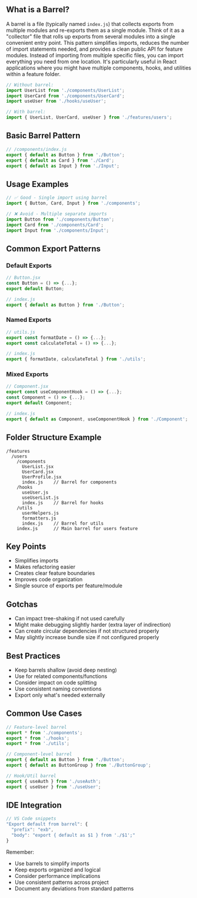 
## What is a Barrel?
A barrel is a file (typically named `index.js`) that collects exports from multiple modules and re-exports them as a single module. Think of it as a "collector" file that rolls up exports from several modules into a single convenient entry point. This pattern simplifies imports, reduces the number of import statements needed, and provides a clean public API for feature modules. Instead of importing from multiple specific files, you can import everything you need from one location. It's particularly useful in React applications where you might have multiple components, hooks, and utilities within a feature folder.

```javascript
// Without barrel:
import UserList from './components/UserList';
import UserCard from './components/UserCard';
import useUser from './hooks/useUser';

// With barrel:
import { UserList, UserCard, useUser } from './features/users';
```

## Basic Barrel Pattern
```javascript
// /components/index.js
export { default as Button } from './Button';
export { default as Card } from './Card';
export { default as Input } from './Input';
```

## Usage Examples
```javascript
// ✅ Good - Single import using barrel
import { Button, Card, Input } from './components';

// ❌ Avoid - Multiple separate imports
import Button from './components/Button';
import Card from './components/Card';
import Input from './components/Input';
```

## Common Export Patterns

### Default Exports
```javascript
// Button.jsx
const Button = () => {...};
export default Button;

// index.js
export { default as Button } from './Button';
```

### Named Exports
```javascript
// utils.js
export const formatDate = () => {...};
export const calculateTotal = () => {...};

// index.js
export { formatDate, calculateTotal } from './utils';
```

### Mixed Exports
```javascript
// Component.jsx
export const useComponentHook = () => {...};
const Component = () => {...};
export default Component;

// index.js
export { default as Component, useComponentHook } from './Component';
```

## Folder Structure Example
```
/features
  /users
    /components
      UserList.jsx
      UserCard.jsx
      UserProfile.jsx
      index.js    // Barrel for components
    /hooks
      useUser.js
      useUserList.js
      index.js    // Barrel for hooks
    /utils
      userHelpers.js
      formatters.js
      index.js    // Barrel for utils
    index.js      // Main barrel for users feature
```

## Key Points
- Simplifies imports
- Makes refactoring easier
- Creates clear feature boundaries
- Improves code organization
- Single source of exports per feature/module

## Gotchas
- Can impact tree-shaking if not used carefully
- Might make debugging slightly harder (extra layer of indirection)
- Can create circular dependencies if not structured properly
- May slightly increase bundle size if not configured properly

## Best Practices
- Keep barrels shallow (avoid deep nesting)
- Use for related components/functions
- Consider impact on code splitting
- Use consistent naming conventions
- Export only what's needed externally

## Common Use Cases
```javascript
// Feature-level barrel
export * from './components';
export * from './hooks';
export * from './utils';

// Component-level barrel
export { default as Button } from './Button';
export { default as ButtonGroup } from './ButtonGroup';

// Hook/Util barrel
export { useAuth } from './useAuth';
export { useUser } from './useUser';
```

## IDE Integration
```javascript
// VS Code snippets
"Export default from barrel": {
  "prefix": "exb",
  "body": "export { default as $1 } from './$1';"
}
```

Remember:
- Use barrels to simplify imports
- Keep exports organized and logical
- Consider performance implications
- Use consistent patterns across project
- Document any deviations from standard patterns